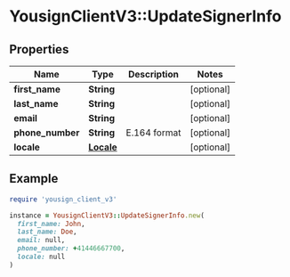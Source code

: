 # YousignClientV3::UpdateSignerInfo

## Properties

| Name | Type | Description | Notes |
| ---- | ---- | ----------- | ----- |
| **first_name** | **String** |  | [optional] |
| **last_name** | **String** |  | [optional] |
| **email** | **String** |  | [optional] |
| **phone_number** | **String** | E.164 format | [optional] |
| **locale** | [**Locale**](Locale.md) |  | [optional] |

## Example

```ruby
require 'yousign_client_v3'

instance = YousignClientV3::UpdateSignerInfo.new(
  first_name: John,
  last_name: Doe,
  email: null,
  phone_number: +41446667700,
  locale: null
)
```

